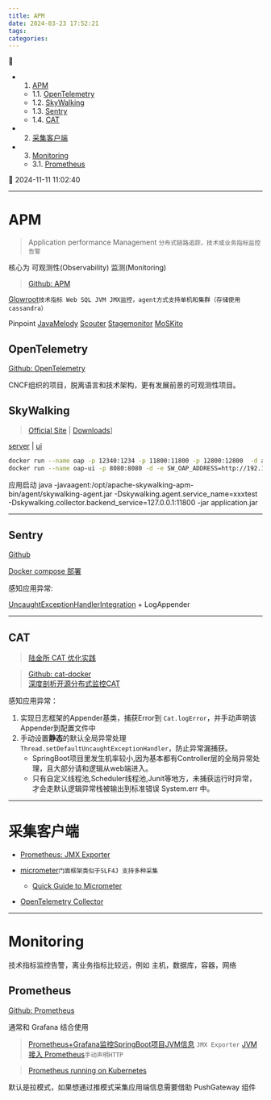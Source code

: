 ```yaml
---
title: APM
date: 2024-03-23 17:52:21
tags: 
categories: 
---
```


💠

- 1. [APM](#apm)
    - 1.1. [OpenTelemetry](#opentelemetry)
    - 1.2. [SkyWalking](#skywalking)
    - 1.3. [Sentry](#sentry)
    - 1.4. [CAT](#cat)
- 2. [采集客户端](#采集客户端)
- 3. [Monitoring](#monitoring)
    - 3.1. [Prometheus](#prometheus)

💠 2024-11-11 11:02:40
****************************************
# APM
> Application performance Management `分布式链路追踪，技术或业务指标监控告警`

核心为 可观测性(Observability) 监测(Monitoring)

> [Github: APM](https://github.com/topics/apm)

[Glowroot](https://github.com/glowroot/glowroot)`技术指标 Web SQL JVM JMX监控，agent方式支持单机和集群（存储使用cassandra）`  

Pinpoint
[JavaMelody](https://github.com/javamelody/javamelody)
[Scouter](https://github.com/scouter-project/scouter)
[Stagemonitor](https://github.com/stagemonitor/stagemonitor)
[MoSKito](https://github.com/anotheria/moskito)

## OpenTelemetry 
[Github: OpenTelemetry](https://github.com/open-telemetry)

CNCF组织的项目，脱离语言和技术架构，更有发展前景的可观测性项目。

## SkyWalking
> [Official Site](http://skywalking.apache.org/)  | [Downloads](https://skywalking.apache.org/downloads/)]

[server](https://hub.docker.com/r/apache/skywalking-oap-server) | [ui](https://hub.docker.com/r/apache/skywalking-ui)

```sh
docker run --name oap -p 12340:1234 -p 11800:11800 -p 12800:12800  -d apache/skywalking-oap-server:8.3.0-es6
docker run --name oap-ui -p 8080:8080 -d -e SW_OAP_ADDRESS=http://192.168.7.54:12800 apache/skywalking-ui
```

应用启动 java -javaagent:/opt/apache-skywalking-apm-bin/agent/skywalking-agent.jar -Dskywalking.agent.service_name=xxxtest -Dskywalking.collector.backend_service=127.0.0.1:11800 -jar application.jar

************************

## Sentry 
[Github](https://github.com/getsentry/sentry)

[Docker compose 部署](https://github.com/getsentry/self-hosted)

感知应用异常:

[UncaughtExceptionHandlerIntegration](https://github.com/getsentry/sentry-java/blob/main/sentry/src/main/java/io/sentry/UncaughtExceptionHandlerIntegration.java) + LogAppender

************************

## CAT
> [陆金所 CAT 优化实践](https://www.infoq.cn/article/XvGZcW312MdatCKFMR8b)

> [Github: cat-docker](https://github.com/lghuntfor/cat-docker)  
> [深度剖析开源分布式监控CAT](https://tech.meituan.com/2018/11/01/cat-in-depth-java-application-monitoring.html)

感知应用异常： 

1. 实现日志框架的Appender基类，捕获Error到 `Cat.logError`，并手动声明该Appender到配置文件中
2. 手动设置**静态**的默认全局异常处理`Thread.setDefaultUncaughtExceptionHandler`，防止异常漏捕获。
    - SpringBoot项目里发生机率较小,因为基本都有Controller层的全局异常处理，且大部分请和逻辑从web端进入。
    - 只有自定义线程池,Scheduler线程池,Junit等地方，未捕获运行时异常，才会走默认逻辑异常栈被输出到标准错误 System.err 中。

************************
# 采集客户端
- [Prometheus: JMX Exporter](https://github.com/prometheus/jmx_exporter)
- [micrometer](https://github.com/micrometer-metrics/micrometer)`门面框架类似于SLF4J 支持多种采集`
    - [Quick Guide to Micrometer](https://www.baeldung.com/micrometer)

- [OpenTelemetry Collector](https://opentelemetry.io/docs/collector/)

************************

# Monitoring
技术指标监控告警，离业务指标比较远，例如 主机，数据库，容器，网络

## Prometheus
[Github: Prometheus](https://github.com/prometheus/prometheus)

通常和 Grafana 结合使用

> [Prometheus+Grafana监控SpringBoot项目JVM信息](https://developer.aliyun.com/article/890169) `JMX Exporter`
> [JVM 接入 Prometheus](https://cloud.tencent.com/document/product/1416/56032)`手动声明HTTP`

> [Prometheus running on Kubernetes ](https://github.com/prometheus-operator/kube-prometheus)

默认是拉模式，如果想通过推模式采集应用端信息需要借助 PushGateway 组件
